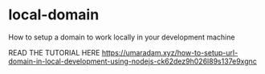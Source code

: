 # local-domain
How to setup a domain to work locally in your development machine

READ THE TUTORIAL HERE https://umaradam.xyz/how-to-setup-url-domain-in-local-development-using-nodejs-ck62dez9h026l89s137e9xgnc
